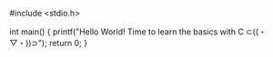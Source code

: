 #include <stdio.h>

int main() {
  printf("Hello World! Time to learn the basics with C ⊂((・▽・))⊃");
  return 0;
}

